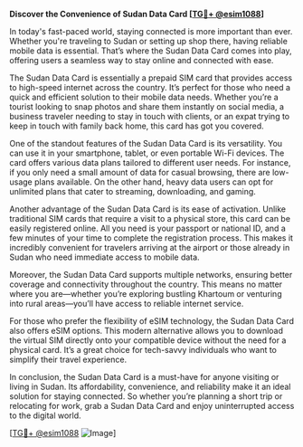 **Discover the Convenience of Sudan Data Card [[TG💪+ @esim1088](https://t.me/s/esim1088)]**

In today's fast-paced world, staying connected is more important than ever. Whether you're traveling to Sudan or setting up shop there, having reliable mobile data is essential. That’s where the Sudan Data Card comes into play, offering users a seamless way to stay online and connected with ease.

The Sudan Data Card is essentially a prepaid SIM card that provides access to high-speed internet across the country. It’s perfect for those who need a quick and efficient solution to their mobile data needs. Whether you’re a tourist looking to snap photos and share them instantly on social media, a business traveler needing to stay in touch with clients, or an expat trying to keep in touch with family back home, this card has got you covered.

One of the standout features of the Sudan Data Card is its versatility. You can use it in your smartphone, tablet, or even portable Wi-Fi devices. The card offers various data plans tailored to different user needs. For instance, if you only need a small amount of data for casual browsing, there are low-usage plans available. On the other hand, heavy data users can opt for unlimited plans that cater to streaming, downloading, and gaming.

Another advantage of the Sudan Data Card is its ease of activation. Unlike traditional SIM cards that require a visit to a physical store, this card can be easily registered online. All you need is your passport or national ID, and a few minutes of your time to complete the registration process. This makes it incredibly convenient for travelers arriving at the airport or those already in Sudan who need immediate access to mobile data.

Moreover, the Sudan Data Card supports multiple networks, ensuring better coverage and connectivity throughout the country. This means no matter where you are—whether you’re exploring bustling Khartoum or venturing into rural areas—you’ll have access to reliable internet service.

For those who prefer the flexibility of eSIM technology, the Sudan Data Card also offers eSIM options. This modern alternative allows you to download the virtual SIM directly onto your compatible device without the need for a physical card. It’s a great choice for tech-savvy individuals who want to simplify their travel experience.

In conclusion, the Sudan Data Card is a must-have for anyone visiting or living in Sudan. Its affordability, convenience, and reliability make it an ideal solution for staying connected. So whether you’re planning a short trip or relocating for work, grab a Sudan Data Card and enjoy uninterrupted access to the digital world.

[[TG💪+ @esim1088](https://t.me/s/esim1088) ![Image](https://i.postimg.cc/Y0z9fWf4/image.png)]